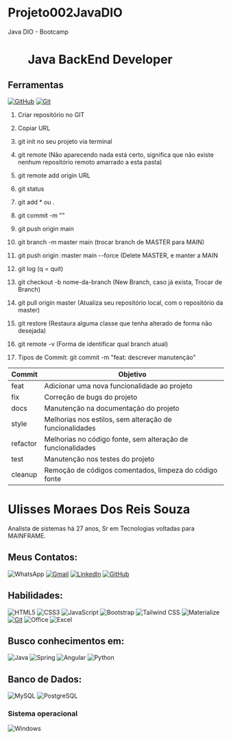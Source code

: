# Projeto002JavaDIO
Java DIO - Bootcamp 

<h1>   
     <img align="center" width="40px">
    <span> Java BackEnd Developer</span>
</h1>

## Ferramentas
[![GitHub](https://img.shields.io/badge/GitHub-000?style=for-the-badge&logo=github&logoColor=30A3DC)](https://docs.github.com/)
[![Git](https://img.shields.io/badge/Git-000?style=for-the-badge&logo=git&logoColor=E94D5F)](https://git-scm.com/doc) 

01. Criar repositório no GIT

02. Copiar URL

03. git init no seu projeto via terminal

04. git remote <enter>  (Não aparecendo nada está certo, significa que não existe nenhum repositório remoto amarrado a esta pasta)

05. git remote add origin URL

06. git status

07. git add * ou .

08. git commit -m ""

09. git push origin main

10. git branch -m master main (trocar branch de MASTER para MAIN)

11. git push origin :master main --force (Delete MASTER, e manter a MAIN

12. git log (q = quit)

13. git checkout -b nome-da-branch (New Branch, caso já exista, Trocar de Branch)

14. git pull origin master (Atualiza seu repositório local, com o repositório da master)

15. git restore (Restaura alguma classe que tenha alterado de forma não desejada)

16. git remote -v (Forma de identificar qual branch atual)

17. Tipos de Commit: git commit -m "feat: descrever manutenção"

| Commit   | Objetivo                                                    |
| -------- | ----------------------------------------------------------- | 
| feat     | Adicionar uma nova funcionalidade ao projeto                |
| fix      | Correção de bugs do projeto                                 | 
| docs     | Manutenção na documentação do projeto                       |
| style    | Melhorias nos estilos, sem alteração de funcionalidades     |
| refactor | Melhorias no código fonte, sem alteração de funcionalidades |
| test     | Manutenção nos testes do projeto                            |
| cleanup  | Remoção de códigos comentados, limpeza do código fonte      |


# Ulisses Moraes Dos Reis Souza

Analista de sistemas há 27 anos, Sr em Tecnologias voltadas para MAINFRAME.

## Meus Contatos:

![WhatsApp](https://img.shields.io/badge/-+55.67.99143.3242-000?style=for-the-badge&logo=whatsapp&logoColor=62b1d4&color:FFF)
[![Gmail](https://img.shields.io/badge/Gmail-333333?style=for-the-badge&logo=gmail&logoColor=red)](mailto:ulissesmoraes74@gmail.com)
[![LinkedIn](https://img.shields.io/badge/LinkedIn-000?style=for-the-badge&logo=linkedin&logoColor=0E76A8)](https://www.linkedin.com/in/ulissesmoraesrsouza/)
[![GitHub](https://img.shields.io/badge/GitHub-100000?style=for-the-badge&logo=github&logoColor=white)](https://github.com/UlissesMoraesTI)

## Habilidades:

![HTML5](https://img.shields.io/badge/HTML5-000?style=for-the-badge&logo=html5)
![CSS3](https://img.shields.io/badge/CSS3-000?style=for-the-badge&logo=css3&logoColor=264CE4)
![JavaScript](https://img.shields.io/badge/JavaScript-000?style=for-the-badge&logo=javascript)
![Bootstrap](https://img.shields.io/badge/bootstrap-%238511FA.svg?style=for-the-badge&logo=bootstrap&logoColor=white)
![Tailwind CSS](https://img.shields.io/badge/Tailwindcss-000?style=for-the-badge&logo=tailwindcss)
![Materialize](https://img.shields.io/badge/Materialize-000?style=for-the-badge&logo=css)
[![Git](https://img.shields.io/badge/Git-000?style=for-the-badge&logo=git&logoColor=E94D5F)](https://git-scm.com/doc)
![Office](https://img.shields.io/badge/Microsoft_Office-D83B01?style=for-the-badge&logo=microsoft-office&logoColor=white)
![Excel](https://img.shields.io/badge/Microsoft_Excel-217346?style=for-the-badge&logo=microsoft-excel&logoColor=white)

## Busco conhecimentos em:

![Java](https://img.shields.io/badge/java-%23ED8B00.svg?style=for-the-badge&logo=openjdk&logoColor=white)
![Spring](https://img.shields.io/badge/spring-%236DB33F.svg?style=for-the-badge&logo=spring&logoColor=white)
![Angular](https://img.shields.io/badge/Angular-DD0031?style=for-the-badge&logo=angular&logoColor=white)
![Python](https://img.shields.io/badge/python-3670A0?style=for-the-badge&logo=python&logoColor=ffdd54)

## Banco de Dados:

![MySQL](https://img.shields.io/badge/MySQL-00000F?style=for-the-badge&logo=mysql&logoColor=white)
![PostgreSQL](https://img.shields.io/badge/PostgreSQL-000?style=for-the-badge&logo=postgresql)

### Sistema operacional

![Windows](https://img.shields.io/badge/Windows-000?style=for-the-badge&logo=windows&logoColor=2CA5E0)
